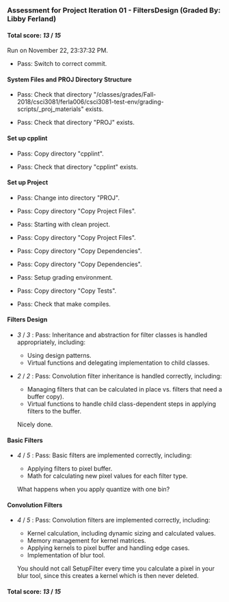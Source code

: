 ### Assessment for Project Iteration 01 - FiltersDesign (Graded By: Libby Ferland)

#### Total score: _13_ / _15_

Run on November 22, 23:37:32 PM.

+ Pass: Switch to correct commit.




#### System Files and PROJ Directory Structure

+ Pass: Check that directory "/classes/grades/Fall-2018/csci3081/ferla006/csci3081-test-env/grading-scripts/_proj_materials" exists.

+ Pass: Check that directory "PROJ" exists.


#### Set up cpplint

+ Pass: Copy directory "cpplint".



+ Pass: Check that directory "cpplint" exists.


#### Set up Project

+ Pass: Change into directory "PROJ".

+ Pass: Copy directory "Copy Project Files".



+ Pass: Starting with clean project.



+ Pass: Copy directory "Copy Project Files".



+ Pass: Copy directory "Copy Dependencies".



+ Pass: Copy directory "Copy Dependencies".



+ Pass: Setup grading environment.



+ Pass: Copy directory "Copy Tests".



+ Pass: Check that make compiles.




#### Filters Design

+  _3_ / _3_ : Pass: Inheritance and abstraction for filter classes is handled appropriately, including: 
      - Using design patterns.  
    - Virtual functions and delegating implementation to child classes.

    

+  _2_ / _2_ : Pass: Convolution filter inheritance is handled correctly, including: 
    - Managing filters that can be calculated in place vs. filters that need a buffer copy). 
    - Virtual functions to handle child class-dependent steps in applying filters to the buffer.

    Nicely done.


#### Basic Filters

+  _4_ / _5_ : Pass: Basic filters are implemented correctly, including: 
    - Applying filters to pixel buffer. 
    - Math for calculating new pixel values for each filter type.

    What happens when you apply quantize with one bin?


#### Convolution Filters

+  _4_ / _5_ : Pass: Convolution filters are implemented correctly, including: 
    - Kernel calculation, including dynamic sizing and calculated values. 
    - Memory management for kernel matrices. 
    - Applying kernels to pixel buffer and handling edge cases. 
    - Implementation of blur tool.

    You should not call SetupFilter every time you calculate a pixel in your blur tool, since this creates a kernel which is then never deleted.

#### Total score: _13_ / _15_

